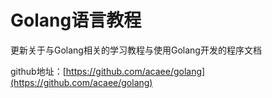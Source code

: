 

# Golang语言教程

更新关于与Golang相关的学习教程与使用Golang开发的程序文档

github地址：[https://github.com/acaee/golang](https://github.com/acaee/golang)





